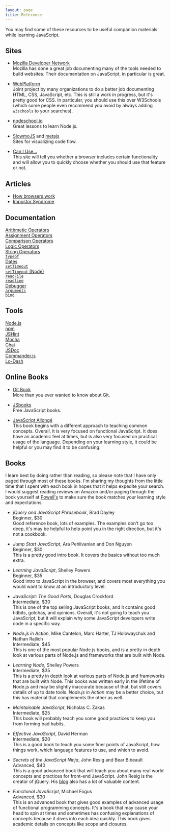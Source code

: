 ```yaml
---
layout: page
title: Reference
---
```


You may find some of these resources to be useful companion materials while
learning JavaScript.

## Sites

* [Mozilla Developer Network][mdn]  
  Mozilla has done a great job documenting many of the tools needed to build
  websites. Their documentation on JavaScript, in particular is great.

* [WebPlatform][webplatform]  
  Joint project by many organizations to do a better job documenting HTML, CSS,
  JavaScript, etc. This is still a work in progress, but it's pretty good for
  CSS. In particular, you should use this over W3Schools (which some people
  even recommend you avoid by always adding `-w3schools` to your searches).

* [nodeschool.io][nodeschool]  
  Great lessons to learn Node.js.

* [SlowmoJS][slowmojs] and [metajs][metajs]  
  Sites for visualizing code flow.

* [Can I Use&hellip;][caniuse]  
  This site will tell you whether a browser includes certain functionality and
  will allow you to quickly choose whether you should use that feature or not.


## Articles

* [How browsers work][browsers]
* [Impostor Syndrome][impostor]


## Documentation

[Arithmetic Operators][mdn-arithmetic]  
[Assignment Operators][mdn-assignment]  
[Comparison Operators][mdn-comparison]  
[Logic Operators][mdn-logic]  
[String Operators][mdn-strings]  
[`typeof`][mdn-typeof]  
[Dates][mdn-dates]  
[`setTimeout`][mdn-settimeout]  
[`setTimeout` (Node)][node-settimeout]  
[`readFile`][node-readfile]  
[`readline`][node-readline]  
[Debugger][node-debugger]  
[`arguments`][mdn-arguments]  
[`bind`][mdn-bind]  


## Tools

[Node.js][node]  
[npm][npm]  
[JSHint][jshint]  
[Mocha][mocha]  
[Chai][chai]  
[JSDoc][jsdoc]  
[Commander.js][commander]  
[Lo-Dash][lodash]  


## Online Books

* [Git Book][gitbook]  
  More than you ever wanted to know about Git.

* [JSbooks][jsbooks]  
  Free JavaScript books.

* [JavaScript Allongé][allonge]  
  This book begins with a different approach to teaching common concepts.
  Overall, it is very focused on functional JavaScript. It does have an
  academic feel at times, but is also very focused on practical usage of the
  language. Depending on your learning style, it could be helpful or you may
  find it to be confusing.

## Books

I learn best by doing rather than reading, so please note that I have only
paged through most of these books. I'm sharing my thoughts from the little time
that I spent with each book in hopes that it helps expedite your search. I
would suggest reading reviews on Amazon and/or paging through the book yourself
at [Powell's][powells] to make sure the book matches your learning style and
expectations.

* _jQuery and JavaScript Phrasebook_, Brad Dayley  
  Beginner, $30  
  Good reference book, lots of examples. The examples don't go too deep, it's
  may be helpful to help point you in the right direction, but it's not a
  cookbook.

* _Jump Start JavaScript_, Ara Pehlivanian and Don Nguyen  
  Beginner, $30  
  This is a pretty good intro book. It covers the basics without too much
  extra.

* _Learning JavaScript_, Shelley Powers  
  Beginner, $35  
  Good intro to JavaScript in the browser, and covers most everything you
  would want to know at an introductory level.

* _JavaScript: The Good Parts_, Douglas Crockford  
  Intermediate, $30  
  This is one of the top selling JavaScript books, and it contains good
  tidbits, gotchas, and opinions. Overall, it's not going to teach you
  JavaScript, but it will explain why some JavaScript developers write code
  in a specific way.

* _Node.js in Action_, Mike Cantelon, Marc Harter, TJ Holowaychuk and Nathan Rajlich  
  Intermediate, $45  
  This is one of the most popular Node.js books, and is a pretty in depth look
  at various parts of Node.js and frameworks that are built with Node.

* _Learning Node_,  Shelley Powers  
  Intermediate, $35  
  This is a pretty in depth look at various parts of Node.js and frameworks
  that are built with Node. This books was written early in the lifetime of
  Node.js and may be slightly inaccurate because of that, but still covers
  details of up to date tools. _Node.js in Action_ may be a better choice, but
  this has material that complements the other as well.

* _Maintainable JavaScript_, Nicholas C. Zakas  
  Intermediate, $25  
  This book will probably teach you some good practices to keep you from forming
  bad habits.

* _Effective JavaScript_, David Herman  
  Intermediate, $20  
  This is a good book to teach you some finer points of JavaScript, how things
  work, which language features to use, and which to avoid.

* _Secrets of the JavaScript Ninja_, John Resig and Bear Bibeault  
  Advanced, $40  
  This is a good advanced book that will teach you about many real world
  concepts and practices for front-end JavaScript. John Resig is the creator
  of jQuery. His [blog](http://ejohn.org/category/blog/) also has a lot of
  valuable content.

* _Functional JavaScript_, Michael Fogus  
  Advanced, $30  
  This is an advanced book that gives good examples of advanced usage of
  functional programming concepts. It's a book that may cause your head
  to spin at times and sometimes has confusing explanations of concepts
  because it dives into each idea quickly. This book gives academic details
  on concepts like scope and closures.


[mdn]: https://developer.mozilla.org/
[webplatform]: http://www.webplatform.org
[jsbooks]: http://jsbooks.revolunet.com
[nodeschool]: http://nodeschool.io/
[slowmojs]: http://toolness.github.io/slowmo-js/
[metajs]: http://int3.github.io/metajs/
[caniuse]: http://caniuse.com

[browsers]: http://docs.webplatform.org/wiki/concepts/internet_and_web/how_browsers_work
[impostor]: https://medium.com/tech-talk/bdae04e46ec5

[gitbook]: http://www.git-scm.com/book
[allonge]: https://leanpub.com/javascript-allonge/read

[powells]: https://www.google.com/maps/place/Powell's+Books:+Bldg+2/@45.5238358,-122.6824438,18z

[mdn-arithmetic]: https://developer.mozilla.org/en-US/docs/Web/JavaScript/Reference/Operators/Arithmetic_Operators
[mdn-assignment]: https://developer.mozilla.org/en-US/docs/Web/JavaScript/Reference/Operators/Assignment_Operators
[mdn-comparison]: https://developer.mozilla.org/en-US/docs/Web/JavaScript/Reference/Operators/Comparison_Operators
[mdn-logic]: https://developer.mozilla.org/en-US/docs/Web/JavaScript/Reference/Operators/Logical_Operators
[mdn-strings]: https://developer.mozilla.org/en-US/docs/Web/JavaScript/Reference/Operators/String_Operators
[mdn-typeof]: https://developer.mozilla.org/en-US/docs/Web/JavaScript/Reference/Operators/typeof
[mdn-dates]: https://developer.mozilla.org/en-US/docs/Web/JavaScript/Reference/Global_Objects/Date
[mdn-settimeout]: https://developer.mozilla.org/en-US/docs/Web/API/Window.setTimeout
[mdn-arguments]: https://developer.mozilla.org/en-US/docs/Web/JavaScript/Reference/Functions_and_function_scope/arguments
[mdn-bind]: https://developer.mozilla.org/en-US/docs/Web/JavaScript/Reference/Global_Objects/Function/bind
[node-readfile]: http://nodejs.org/api/fs.html#fs_fs_readfile_filename_options_callback
[node-settimeout]: http://nodejs.org/api/timers.html#timers_settimeout_callback_delay_arg
[node-readline]: http://nodejs.org/api/readline.html
[node-debugger]: http://nodejs.org/api/debugger.html

[node]: http://nodejs.org
[npm]: https://www.npmjs.org
[jshint]: http://www.jshint.com
[mocha]: http://visionmedia.github.io/mocha/
[chai]: http://chaijs.com
[jsdoc]: http://usejsdoc.org
[commander]: https://www.npmjs.org/package/commander
[lodash]: http://lodash.com
